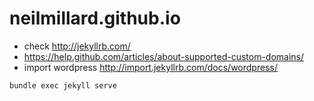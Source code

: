 # neilmillard.github.io
* check http://jekyllrb.com/
* https://help.github.com/articles/about-supported-custom-domains/
* import wordpress http://import.jekyllrb.com/docs/wordpress/

```
bundle exec jekyll serve
```
